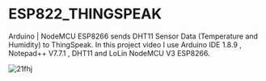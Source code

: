 # ESP822_THINGSPEAK

Arduino | NodeMCU ESP8266 sends DHT11 Sensor Data (Temperature and Humidity) to ThingSpeak. In this project video I use Arduino IDE 1.8.9 , Notepad++ V7.7.1 , DHT11 and LoLin NodeMCU V3 ESP8266.

![21fhj](https://user-images.githubusercontent.com/44220596/105324160-11465500-5bf1-11eb-8b7d-3d9c71db3e1b.PNG)
